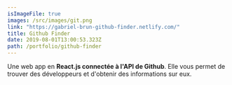 ```yaml
---
isImageFile: true
images: /src/images/git.png
link: "https://gabriel-brun-github-finder.netlify.com/"
title: Github Finder
date: 2019-08-01T13:00:53.323Z
path: /portfolio/github-finder
---
```


Une web app en **React.js connectée à l'API de Github**. Elle vous permet de trouver des développeurs et d'obtenir des informations sur eux.

